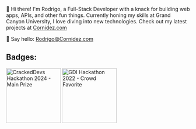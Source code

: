 👋 Hi there! I'm Rodrigo, a Full-Stack Developer with a knack for building web apps, APIs, and other fun things. Currently honing my skills at Grand Canyon University, I love diving into new technologies. Check out my latest projects at [Cornidez.com](https://www.cornidez.com)

📧 Say hello: [Rodrigo@Cornidez.com](mailto:Rodrigo@Cornidez.com)

## Badges:
<a href="https://devpost.com/software/virtual-job-fair"><img align="left" width="150" height="150" src="https://github.com/RCornidez/badges/blob/main/cracked_devs_hackathon.png" alt=" CrackedDevs Hackathon 2024 - Main Prize" ></a>
<a href="https://girldevelopit.com/"><img align="left" width="150" height="150" src="https://github.com/RCornidez/badges/blob/main/crowd_favorite_gdi_hackathon.png" alt="GDI Hackathon 2022 - Crowd Favorite" ></a>



